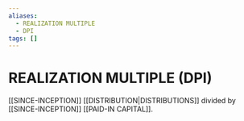 ```yaml
---
aliases:
  - REALIZATION MULTIPLE
  - DPI
tags: []
---
```

# REALIZATION MULTIPLE (DPI)
[[SINCE-INCEPTION]] [[DISTRIBUTION|DISTRIBUTIONS]] divided by [[SINCE-INCEPTION]] [[PAID-IN CAPITAL]].